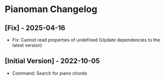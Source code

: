 # Pianoman Changelog

## [Fix] - 2025-04-16

- Fix: Cannot read properties of undefined (Update dependencies to the latest version)

## [Initial Version] - 2022-10-05

- Command: Search for piano chords
